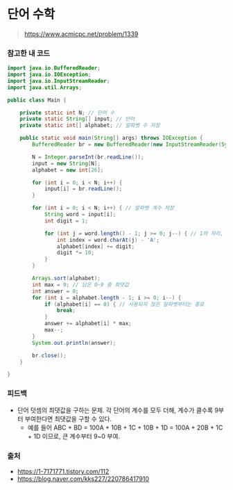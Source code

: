 # 단어 수학

> https://www.acmicpc.net/problem/1339

### 참고한 내 코드

```java
import java.io.BufferedReader;
import java.io.IOException;
import java.io.InputStreamReader;
import java.util.Arrays;

public class Main {

    private static int N; // 단어 수
    private static String[] input; // 단어
    private static int[] alphabet; // 알파벳 수 저장

    public static void main(String[] args) throws IOException {
        BufferedReader br = new BufferedReader(new InputStreamReader(System.in));

        N = Integer.parseInt(br.readLine());
        input = new String[N];
        alphabet = new int[26];

        for (int i = 0; i < N; i++) {
            input[i] = br.readLine();
        }

        for (int i = 0; i < N; i++) { // 알파벳 계수 저장
            String word = input[i];
            int digit = 1;

            for (int j = word.length() - 1; j >= 0; j--) { // 1의 자리, 즉 뒤에서부터 계수 뽑아 더하기
                int index = word.charAt(j) - 'A';
                alphabet[index] += digit;
                digit *= 10;
            }
        }

        Arrays.sort(alphabet);
        int max = 9; // 남은 0~9 중 최댓값
        int answer = 0;
        for (int i = alphabet.length - 1; i >= 0; i--) {
            if (alphabet[i] == 0) { // 사용되지 않은 알파벳부터는 종료
                break;
            }
            answer += alphabet[i] * max;
            max--;
        }
        System.out.println(answer);

        br.close();
    }

}
```

### 피드백

- 단어 덧셈의 최댓값을 구하는 문제. 각 단어의 계수를 모두 더해, 계수가 클수록 9부터 부여한다면 최댓값을 구할 수 있다.
    - 예를 들어 ABC + BD = 100A + 10B + 1C + 10B + 1D = 100A + 20B + 1C + 1D 이므로, 큰 계수부터 9~0 부여.

### 출처

- https://1-7171771.tistory.com/112
- https://blog.naver.com/kks227/220786417910